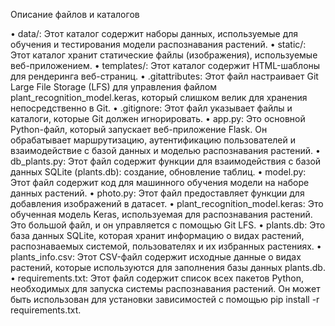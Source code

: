 Описание файлов и каталогов

•  data/: Этот каталог содержит наборы данных, используемые для обучения и тестирования модели распознавания растений.
•  static/: Этот каталог хранит статические файлы (изображения), используемые веб-приложением.
•  templates/: Этот каталог содержит HTML-шаблоны для рендеринга веб-страниц.
•  .gitattributes: Этот файл настраивает Git Large File Storage (LFS) для управления файлом plant_recognition_model.keras, который слишком велик для хранения непосредственно в Git.
•  .gitignore: Этот файл указывает файлы и каталоги, которые Git должен игнорировать.
•  app.py: Это основной Python-файл, который запускает веб-приложение Flask. Он обрабатывает маршрутизацию, аутентификацию пользователей и взаимодействие с базой данных и моделью распознавания растений.
•  db_plants.py: Этот файл содержит функции для взаимодействия с базой данных SQLite (plants.db): создание, обновление таблиц.
•  model.py: Этот файл содержит код для машинного обучения модели на наборе данных растений.
•  photo.py: Этот файл предоставляет функции для добавления изображений в датасет.
•  plant_recognition_model.keras: Это обученная модель Keras, используемая для распознавания растений. Это большой файл, и он управляется с помощью Git LFS.
•  plants.db: Это база данных SQLite, которая хранит информацию о видах растений, распознаваемых системой, пользователях и их избранных растениях.
•  plants_info.csv: Этот CSV-файл содержит исходные данные о видах растений, которые используются для заполнения базы данных plants.db.
•  requirements.txt: Этот файл содержит список всех пакетов Python, необходимых для запуска системы распознавания растений. Он может быть использован для установки зависимостей с помощью pip install -r requirements.txt.
